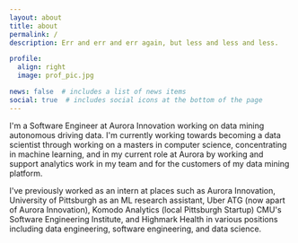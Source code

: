 ```yaml
---
layout: about
title: about
permalink: /
description: Err and err and err again, but less and less and less.

profile:
  align: right
  image: prof_pic.jpg

news: false  # includes a list of news items
social: true  # includes social icons at the bottom of the page
---
```


I'm a Software Engineer at Aurora Innovation working on data mining autonomous driving data. I'm currently working towards becoming a data scientist through working on a masters in computer science, concentrating in machine learning, and in my current role at Aurora by working and support analytics work in my team and for the customers of my data mining platform.

I've previously worked as an intern at places such as Aurora Innovation, University of Pittsburgh as an ML research assistant, Uber ATG (now apart of Aurora Innovation), Komodo Analytics (local Pittsburgh Startup) CMU's Software Engineering Institute, and Highmark Health in various positions including data engineering, software engineering, and data science. 